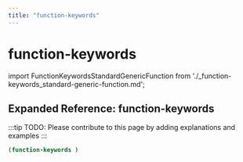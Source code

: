 ```yaml
---
title: "function-keywords"
---
```


# function-keywords

import FunctionKeywordsStandardGenericFunction from './_function-keywords_standard-generic-function.md';

<FunctionKeywordsStandardGenericFunction />

## Expanded Reference: function-keywords

:::tip
TODO: Please contribute to this page by adding explanations and examples
:::

```lisp
(function-keywords )
```
